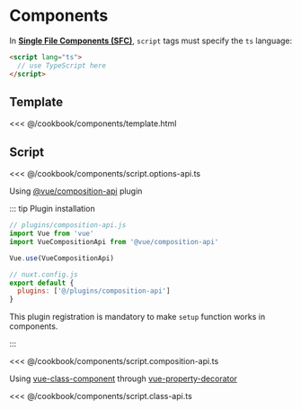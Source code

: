 # Components

In [**Single File Components (SFC)**](https://vuejs.org/v2/guide/single-file-components.html), `script` tags must specify the `ts` language:
```html
<script lang="ts">
  // use TypeScript here
</script>
```

## Template

<<< @/cookbook/components/template.html

## Script


<tabs :options="{ useUrlFragment: false }">
  <tab name="Options API">  

<<< @/cookbook/components/script.options-api.ts

  </tab>
  <tab name="Composition API">

Using [@vue/composition-api](https://github.com/vuejs/composition-api) plugin

::: tip Plugin installation

```js
// plugins/composition-api.js
import Vue from 'vue'
import VueCompositionApi from '@vue/composition-api'

Vue.use(VueCompositionApi)
```

```js
// nuxt.config.js
export default {
  plugins: ['@/plugins/composition-api']
}
```

This plugin registration is mandatory to make `setup` function works in components.

:::

<<< @/cookbook/components/script.composition-api.ts

  </tab>
  <tab name="Class API">  

Using [vue-class-component](https://github.com/vuejs/vue-class-component) through [vue-property-decorator](https://github.com/kaorun343/vue-property-decorator)

<<< @/cookbook/components/script.class-api.ts

  </tab>
</tabs>
